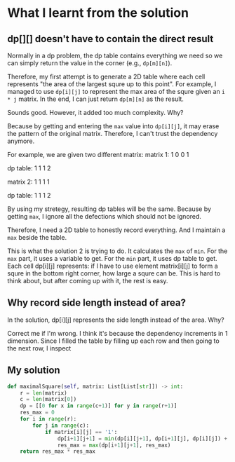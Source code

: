 # What I learnt from the solution

## dp[][] doesn't have to contain the direct result

Normally in a dp problem, the dp table contains everything we need so we can simply return the value in the corner (e.g., `dp[m][n]`).

Therefore, my first attempt is to generate a 2D table where each cell represents "the area of the largest squre up to this point". For example, I managed to use `dp[i][j]` to represent the max area of the squre given an `i * j` matrix. In the end, I can just return `dp[m][n]` as the result.

Sounds good. However, it added too much complexity. Why?

Because by getting and entering the `max` value into `dp[i][j]`, it may erase the pattern of the original matrix. Therefore, I can't trust the dependency anymore.

For example, we are given two different matrix:
matrix 1:
1 0
0 1

dp table:
1 1
1 2

matrix 2:
1 1
1 1

dp table:
1 1
1 2

By using my stretegy, resulting dp tables will be the same. Because by getting `max`, I ignore all the defections which should not be ignored.

Therefore, I need a 2D table to honestly record everything. And I maintain a `max` beside the table.

This is what the solution 2 is trying to do. It calculates the `max` of `min`. For the `max` part, it uses a variable to get. For the `min` part, it uses dp table to get. Each cell dp[i][j] represents: if I have to use element matrix[i][j] to form a squre in the bottom right corner, how large a squre can be. This is hard to think about, but after coming up with it, the rest is easy.

## Why record side length instead of area?

In the solution, dp[i][j] represents the side length instead of the area. Why?

Correct me if I'm wrong. I think it's because the dependency increments in 1 dimension. Since I filled the table by filling up each row and then going to the next row, I inspect

## My solution

```python
def maximalSquare(self, matrix: List[List[str]]) -> int:
    r = len(matrix)
    c = len(matrix[0])
    dp = [[0 for x in range(c+1)] for y in range(r+1)]
    res_max = 0
    for i in range(r):
        for j in range(c):
            if matrix[i][j] == '1':
                dp[i+1][j+1] = min(dp[i][j+1], dp[i+1][j], dp[i][j]) + 1
                res_max = max(dp[i+1][j+1], res_max)
    return res_max * res_max
```
